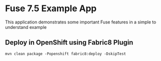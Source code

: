 # Fuse 7.5 Example App

This application demonstrates some important Fuse features in a simple to understand example 


## Deploy in OpenShift using Fabric8 Plugin 
    mvn clean package -Popenshift fabric8:deploy -DskipTest